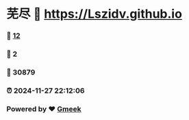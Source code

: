 # 芜尽 :link: https://Lszidv.github.io 
### :page_facing_up: [12](https://Lszidv.github.io/tag.html) 
### :speech_balloon: 2 
### :hibiscus: 30879 
### :alarm_clock: 2024-11-27 22:12:06 
### Powered by :heart: [Gmeek](https://github.com/Meekdai/Gmeek)
